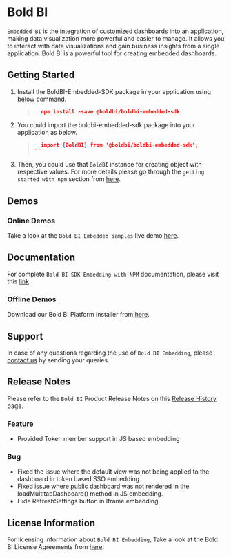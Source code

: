 # Bold BI

`Embedded BI` is the integration of customized dashboards into an application, making data visualization more powerful and easier to manage. It allows you to interact with data visualizations and gain business insights from a single application. Bold BI is a powerful tool for creating embedded dashboards.

## Getting Started

1. Install the BoldBI-Embedded-SDK package in your application using below command.
   >
   > ```json
   >   npm install -save @boldbi/boldbi-embedded-sdk
   > ```

2. You could import the boldbi-embedded-sdk package into your application as below.
   >
   > ```json
   >   import {BoldBI} from '@boldbi/boldbi-embedded-sdk';
   > ``

3. Then, you could use that `BoldBI` instance for creating object with respective values. For more details please go through the `getting started with npm` section from [here](https://help.boldbi.com/embedding-options/embedding-using-npm-package/#create-bold-bi-instance).

## Demos

### Online Demos

Take a look at the `Bold BI Embedded samples` live demo [here](https://samples.boldbi.com/embed).

## Documentation

For complete `Bold BI SDK Embedding with NPM` documentation, please visit this [link](https://help.boldbi.com/embedding-options/embedding-using-npm-package/).

### Offline Demos

Download our Bold BI Platform installer from [here](https://www.boldbi.com/account).

## Support

In case of any questions regarding the use of `Bold BI Embedding`, please [contact us](mailto:support@boldbi.com) by sending your queries.

## Release Notes

Please refer to the `Bold BI` Product Release Notes on this [Release History](https://www.boldbi.com/release-history/) page.

### Feature

* Provided Token member support in JS based embedding

### Bug

* Fixed the issue where the default view was not being applied to the dashboard in token based SSO embedding.
* Fixed issue where public dashboard was not rendered in the loadMultitabDashboard() method in JS embedding.
* Hide RefreshSettings button in Iframe embedding.

## License Information

For licensing information about `Bold BI Embedding`, Take a look at the Bold BI License Agreements from [here](https://www.boldbi.com/terms-of-use).
